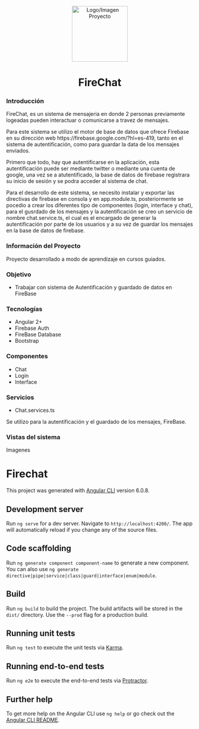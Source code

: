<!DOCTYPE html>
<html lang="en">
<head>
	<meta charset="UTF-8">
</head>
<body>
	<p align="center"><img src="" alt="Logo/Imagen Proyecto" width="150px" height="150px"></p>
	<h1 align="center">FireChat</h1>
	<h3>Introducción</h3>
  <p>FireChat, es un sistema de mensajeria en donde 2 personas previamente logeadas pueden interactuar o comunicarse a travez de mensajes.</p>
  <p>Para este sistema se utilizo el motor de base de datos que ofrece Firebase en su dirección web https://firebase.google.com/?hl=es-419, tanto en el sistema de autentificación, como para guardar la data de los mensajes enviados.</p>
  <p>Primero que todo, hay que autentificarse en la aplicación, esta autentificación puede ser mediante twitter o mediante una cuenta de google, una vez se a atutentificado, la base de datos de firebase registrara su inicio de sesión y se podra acceder al sistema de chat.</p>
  <p>Para el desarrollo de este sistema, se necesito instalar y exportar las directivas de firebase en consola y en app.module.ts, posteriormente se pocedio a crear los diferentes tipo de componentes (login, interface y chat), para el gusrdado de los mensajes y la autentificación se creo un servicio de nombre chat.service.ts, el cual es el encargado de generar la autentificación por parte de los usuarios y a su vez de guardar los mensajes en la base de datos de firebase.</p>
  <h3>Información del Proyecto</h3>
  <p>Proyecto desarrollado a modo de aprendizaje en cursos guiados.</p>
	<h3>Objetivo</h3>
  <ul>
    <li>Trabajar con sistema de Autentificación y guardado de datos en FireBase</li>
  </ul>
	<h3>Tecnologías</h3>
  <ul>
    <li>Angular 2+</li>
    <li>Firebase Auth</li>
    <li>FireBase Database</li>
    <li>Bootstrap</li>
  </ul>
	<h3>Componentes</h3>
  <ul>
    <li>Chat</li>
    <li>Login</li>
    <li>Interface</li>
  </ul>
	<h3>Servicios</h3>
  <ul>
    <li>Chat.services.ts</li>
  </ul>
  <p>Se utilizo para la autentificación y el guardado de los mensajes, FireBase.</p>
	<h3>Vistas del sistema</h3>
	<p>Imagenes</p>

	




</body>
</html>

# Firechat

This project was generated with [Angular CLI](https://github.com/angular/angular-cli) version 6.0.8.

## Development server

Run `ng serve` for a dev server. Navigate to `http://localhost:4200/`. The app will automatically reload if you change any of the source files.

## Code scaffolding

Run `ng generate component component-name` to generate a new component. You can also use `ng generate directive|pipe|service|class|guard|interface|enum|module`.

## Build

Run `ng build` to build the project. The build artifacts will be stored in the `dist/` directory. Use the `--prod` flag for a production build.

## Running unit tests

Run `ng test` to execute the unit tests via [Karma](https://karma-runner.github.io).

## Running end-to-end tests

Run `ng e2e` to execute the end-to-end tests via [Protractor](http://www.protractortest.org/).

## Further help

To get more help on the Angular CLI use `ng help` or go check out the [Angular CLI README](https://github.com/angular/angular-cli/blob/master/README.md).
